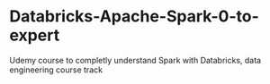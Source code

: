 # Databricks-Apache-Spark-0-to-expert
Udemy course to completly understand Spark with Databricks, data engineering course track
